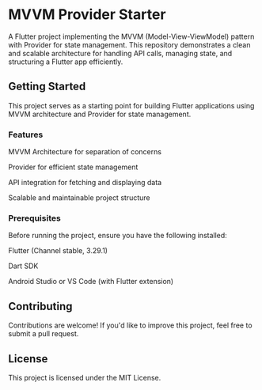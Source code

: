# MVVM Provider Starter

A Flutter project implementing the MVVM (Model-View-ViewModel) pattern with Provider for state management. This repository demonstrates a clean and scalable architecture for handling API calls, managing state, and structuring a Flutter app efficiently.

## Getting Started

This project serves as a starting point for building Flutter applications using MVVM architecture and Provider for state management.

### Features

MVVM Architecture for separation of concerns

Provider for efficient state management

API integration for fetching and displaying data

Scalable and maintainable project structure

### Prerequisites

Before running the project, ensure you have the following installed:

Flutter (Channel stable, 3.29.1)

Dart SDK

Android Studio or VS Code (with Flutter extension)


## Contributing

Contributions are welcome! If you'd like to improve this project, feel free to submit a pull request.

## License

This project is licensed under the MIT License.
